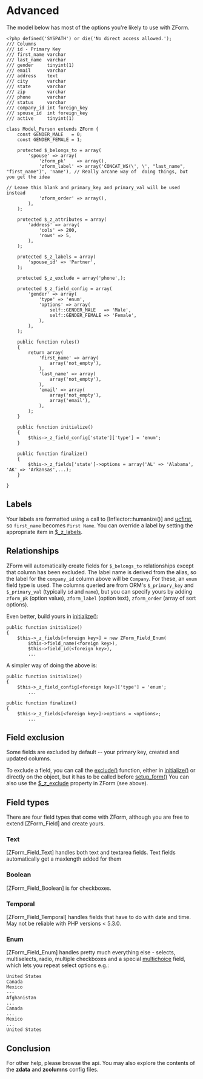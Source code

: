 # Advanced

The model below has most of the options you're likely to use with ZForm.

	<?php defined('SYSPATH') or die('No direct access allowed.');
	/// Columns
	/// id - Primary Key
	/// first_name varchar
	/// last_name  varchar
	/// gender     tinyint(1)
	/// email      varchar
	/// address    text
	/// city       varchar
	/// state      varchar
	/// zip        varchar
	/// phone      varchar
	/// status     varchar
	/// company_id int foreign_key
	/// spouse_id  int foreign_key
	/// active     tinyint(1)

	class Model_Person extends ZForm {
		const GENDER_MALE   = 0;
		const GENDER_FEMALE = 1;

		protected $_belongs_to = array(
			'spouse' => array(
				'zform_pk'    => array(),
				'zform_label' => array('CONCAT_WS(\', \', "last_name", "first_name")', 'name'), // Really arcane way of  doing things, but you get the idea
																								// Leave this blank and primary_key and primary_val will be used instead
				'zform_order' => array(),
			),
		);

		protected $_z_attributes = array(
			'address' => array(
				'cols' => 200,
				'rows' => 5,
			),
		);

		protected $_z_labels = array(
			'spouse_id' => 'Partner',
		);

		protected $_z_exclude = array('phone',);

		protected $_z_field_config = array(
			'gender' => array(
				'type' => 'enum',
				'options' => array(
					self::GENDER_MALE   => 'Male',
					self::GENDER_FEMALE => 'Female',
				),
			),
		);

		public function rules()
		{
			return array(
				'first_name' => array(
					array('not_empty'),
				),
				'last_name' => array(
					array('not_empty'),
				),
				'email' => array(
					array('not_empty'),
					array('email'),
				),
			);
		}

		public function initialize()
		{
			$this->_z_field_config['state']['type'] = 'enum';
		}

		public function finalize()
		{
			$this->_z_fields['state']->options = array('AL' => 'Alabama', 'AK' => 'Arkansas',...);
		}

	}

## Labels
Your labels are formatted using a call to [Inflector::humanize()] and [ucfirst](http://php.net/ucfirst), so `first_name` becomes `First Name`. You can override a label by setting the appropriate item in 	[$_z_labels](../api/ZForm#property:_z_labels).

## Relationships

ZForm will automatically create fields for `$_belongs_to` relationships except that column has been excluded. The label name is derived from the alias, so the label for the `company_id` column above will be `Company`. For these, an `enum` field type is used. The columns queried are from ORM's `$_primary_key` and `$_primary_val` (typically `id` and `name`), but you can specify yours by adding `zform_pk` (option value), `zform_label` (option text), `zform_order` (array of sort options).

Even better, build yours in [initialize()](../api/ZForm#initialize):

	public function initialize()
	{
		$this->_z_fields[<foreign key>] = new ZForm_Field_Enum(
			$this->field_name(<foreign key>),
			$this->field_id(<foreign key>),
			...

A simpler way of doing the above is:

	public function initialize()
	{
		$this->_z_field_config[<foreign key>]['type'] = 'enum';
			...

	public function finalize()
	{
		$this->_z_fields[<foreign key>]->options = <options>;
			...

## Field exclusion

Some fields are excluded by default -- your primary key, created and updated columns.

To exclude a field, you can call the [exclude()](../api/ZForm#exclude) function, either in [initialize()](../api/ZForm#initialize) or directly on the object, but it has to be called before [setup_form()](../api/ZForm#setup_form) You can also use the [$_z_exclude](../api/ZForm#property:_z_exclude) property in ZForm (see above).

## Field types

There are four field types that come with ZForm, although you are free to extend [ZForm_Field] and create yours.

### Text
[ZForm_Field_Text] handles both text and textarea fields. Text fields automatically get a maxlength added for them

### Boolean
[ZForm_Field_Boolean] is for checkboxes.

### Temporal
[ZForm_Field_Temporal] handles fields that have to do with date and time. May not be reliable with PHP versions < 5.3.0.

### Enum
[ZForm_Field_Enum] handles pretty much everything else - selects, multiselects, radio, multiple checkboxes and a special [multichoice](../api/Zform#multichoice) field, which lets you repeat select options e.g.:

	United States
	Canada
	Mexico
	---
	Afghanistan
	...
	Canada
	...
	Mexico
	...
	United States

## Conclusion

For other help, please browse the api. You may also explore the contents of the **zdata** and **zcolumns** config files.

